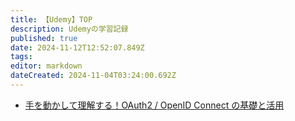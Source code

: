 ```yaml
---
title: 【Udemy】TOP
description: Udemyの学習記録
published: true
date: 2024-11-12T12:52:07.849Z
tags: 
editor: markdown
dateCreated: 2024-11-04T03:24:00.692Z
---
```


- [手を動かして理解する！OAuth2 / OpenID Connect の基礎と活用
](/oauth2-openid-connect)